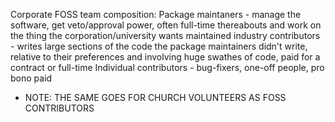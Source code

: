 
Corporate FOSS team composition:
Package maintaners - manage the software, get veto/approval power, often full-time thereabouts and work on the thing the corporation/university wants maintained
industry contributors - writes large sections of the code the package maintainers didn't write, relative to their preferences and involving huge swathes of code, paid for a contract or full-time
Individual contributors - bug-fixers, one-off people, pro bono paid
- NOTE: THE SAME GOES FOR CHURCH VOLUNTEERS AS FOSS CONTRIBUTORS
